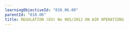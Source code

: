 ```yaml
---
learningObjectiveId: "010.06.09"
parentId: "010.06"
title: REGULATION (EU) No 965/2012 ON AIR OPERATIONS
---
```

